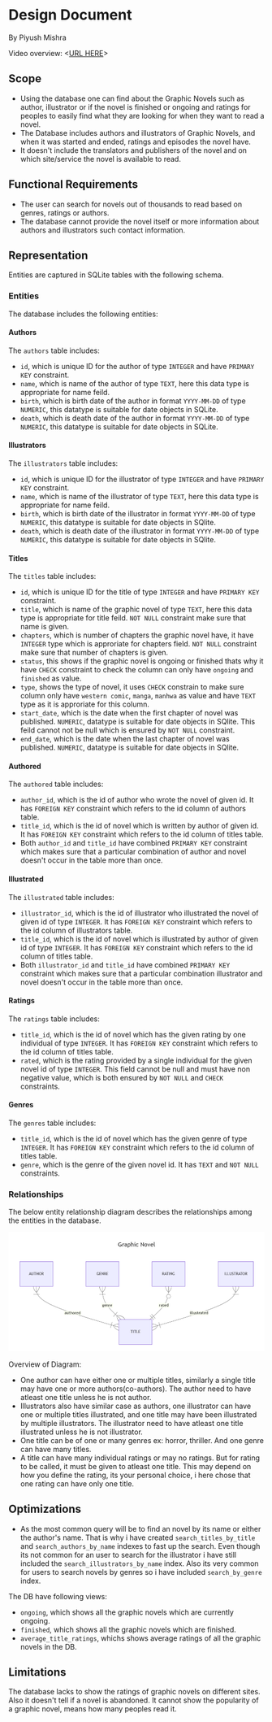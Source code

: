 # Design Document

By Piyush Mishra

Video overview: <[URL HERE](https://youtu.be/4vAcJFktMDI)>

## Scope

* Using the database one can find about the Graphic Novels such as author, illustrator or if the novel is finished or ongoing and ratings for peoples to easily find what they are looking for when they want to read a novel.
* The Database includes authors and illustrators of Graphic Novels, and when it was started and ended, ratings and episodes the novel have.
* It doesn't include the translators and publishers of the novel and on which site/service the novel is available to read.

## Functional Requirements

* The user can search for novels out of thousands to read based on genres, ratings or authors.
* The database cannot provide the novel itself or more information about authors and illustrators such contact information.

## Representation

Entities are captured in SQLite tables with the following schema.

### Entities

The database includes the following entities:

#### Authors

The `authors` table includes:

* `id`, which is unique ID for the author of type `INTEGER` and have `PRIMARY KEY` constraint.
* `name`, which is name of the author of type `TEXT`, here this data type is appropriate for name feild.
* `birth`, which is birth date of the author in format `YYYY-MM-DD` of type `NUMERIC`, this datatype is suitable for date objects in SQLite.
* `death`, which is death date of the author in format `YYYY-MM-DD` of type `NUMERIC`, this datatype is suitable for date objects in SQLite.

#### Illustrators

The `illustrators` table includes:

* `id`, which is unique ID for the illustrator of type `INTEGER` and have `PRIMARY KEY` constraint.
* `name`, which is name of the illustrator of type `TEXT`, here this data type is appropriate for name feild.
* `birth`, which is birth date of the illustrator in format `YYYY-MM-DD` of type `NUMERIC`, this datatype is suitable for date objects in SQlite.
* `death`, which is death date of the illustrator in format `YYYY-MM-DD` of type `NUMERIC`, this datatype is suitable for date objects in SQlite.

#### Titles

The `titles` table includes:

* `id`, which is unique ID for the title of type `INTEGER` and have `PRIMARY KEY` constraint.
* `title`, which is name of the graphic novel of type `TEXT`, here this data type is appropriate for title feild. `NOT NULL` constraint make sure that name is given.
* `chapters`, which is number of chapters the graphic novel have, it have `INTEGER` type which is approriate for chapters field. `NOT NULL` constraint make sure that number of chapters is given.
* `status`, this shows if the graphic novel is ongoing or finished thats why it have `CHECK` constraint to check the column can only have `ongoing` and `finished` as value.
* `type`, shows the type of novel, it uses `CHECK` constrain to make sure column only have `western comic`, `manga`, `manhwa` as value and have `TEXT` type as it is approriate for this column.
* `start_date`, which is the date when the first chapter of novel was published. `NUMERIC`, datatype is suitable for date objects in SQlite. This feild cannot not be null which is ensured by `NOT NULL` constraint.
* `end_date`, which is the date when the last chapter of novel was published. `NUMERIC`, datatype is suitable for date objects in SQlite.

#### Authored

The `authored` table includes:

* `author_id`, which is the id of author who wrote the novel of given id. It has `FOREIGN KEY` constraint which refers to the id column of authors table.
* `title_id`, which is the id of novel which is written by author of given id. It has `FOREIGN KEY` constraint which refers to the id column of titles table.
* Both `author_id` and `title_id` have combined `PRIMARY KEY` constraint which makes sure that a particular combination of author and novel doesn't occur in the table more than once.

#### Illustrated

The `illustrated` table includes:

* `illustrator_id`, which is the id of illustrator who illustrated the novel of given id of type `INTEGER`. It has `FOREIGN KEY` constraint which refers to the id column of illustrators table.
* `title_id`, which is the id of novel which is illustrated by author of given id of type `INTEGER`. It has `FOREIGN KEY` constraint which refers to the id column of titles table.
* Both `illustrator_id` and `title_id` have combined `PRIMARY KEY` constraint which makes sure that a particular combination illustrator and novel doesn't occur in the table more than once.

#### Ratings

The `ratings` table includes:

* `title_id`, which is the id of novel which has the given rating by one individual of type `INTEGER`. It has `FOREIGN KEY` constraint which refers to the id column of titles table.
* `rated`, which is the rating provided by a single individual for the given novel id of type `INTEGER`. This field cannot be null and must have non negative value, which is both ensured by `NOT NULL` and `CHECK` constraints.

#### Genres

The `genres` table includes:

* `title_id`, which is the id of novel which has the given genre of type `INTEGER`. It has `FOREIGN KEY` constraint which refers to the id column of titles table.
* `genre`, which is the genre of the given novel id. It has `TEXT` and `NOT NULL` constraints.

### Relationships

The below entity relationship diagram describes the relationships among the entities in the database.

![ER Diagram](daigram.png)

Overview of Diagram:

* One author can have either one or multiple titles, similarly a single title may have one or more authors(co-authors). The author need to have atleast one title unless he is not author.
* Illustrators also have similar case as authors, one illustrator can have one or multiple titles illustrated, and one title may have been illustrated by multiple illustrators. The illustrator need to have atleast one title illustrated unless he is not illustrator.
* One title can be of one or many genres ex: horror, thriller. And one genre can have many titles.
* A title can have many individual ratings or may no ratings. But for rating to be called, it must be given to atleast one title. This may depend on how you define the rating, its your personal choice, i here chose that one rating can have only one title.

## Optimizations

* As the most common query will be to find an novel by its name or either the author's name. That is why i have created `search_titles_by_title` and `search_authors_by_name` indexes to fast up the search. Even though its not common for an user to search for the illustrator i have still included the `search_illustrators_by_name` index. Also its very common for users to search novels by genres so i have included `search_by_genre` index.

The DB have following views:

* `ongoing`, which shows all the graphic novels which are currently ongoing.
* `finished`, which shows all the graphic novels which are finished.
* `average_title_ratings`, whichs shows average ratings of all the graphic novels in the DB.

## Limitations

The database lacks to show the ratings of graphic novels on different sites. Also it doesn't tell if a novel is abandoned. It cannot show the popularity of a graphic novel, means how many peoples read it.
